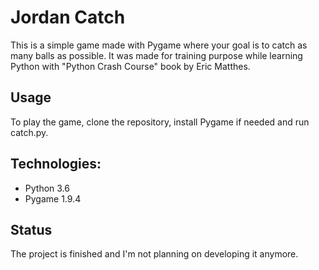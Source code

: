 # Jordan Catch 

This is a simple game made with Pygame where your goal is to catch as many balls as possible. It was made for training purpose while learning Python with "Python Crash Course" book by Eric Matthes.

## Usage

To play the game, clone the repository, install Pygame if needed and run catch.py.

## Technologies:
<ul>
	<li> Python 3.6
	<li> Pygame 1.9.4
</ul>

## Status

The project is finished and I'm not planning on developing it anymore.
